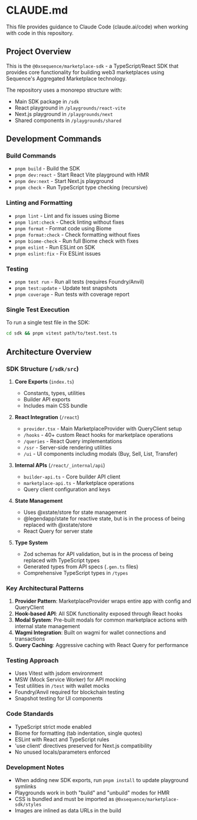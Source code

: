 # CLAUDE.md

This file provides guidance to Claude Code (claude.ai/code) when working with code in this repository.

## Project Overview

This is the `@0xsequence/marketplace-sdk` - a TypeScript/React SDK that provides core functionality for building web3 marketplaces using Sequence's Aggregated Marketplace technology.

The repository uses a monorepo structure with:
- Main SDK package in `/sdk`
- React playground in `/playgrounds/react-vite`
- Next.js playground in `/playgrounds/next`
- Shared components in `/playgrounds/shared`

## Development Commands

### Build Commands
- `pnpm build` - Build the SDK
- `pnpm dev:react` - Start React Vite playground with HMR
- `pnpm dev:next` - Start Next.js playground
- `pnpm check` - Run TypeScript type checking (recursive)

### Linting and Formatting
- `pnpm lint` - Lint and fix issues using Biome
- `pnpm lint:check` - Check linting without fixes
- `pnpm format` - Format code using Biome
- `pnpm format:check` - Check formatting without fixes
- `pnpm biome-check` - Run full Biome check with fixes
- `pnpm eslint` - Run ESLint on SDK
- `pnpm eslint:fix` - Fix ESLint issues

### Testing
- `pnpm test run` - Run all tests (requires Foundry/Anvil)
- `pnpm test:update` - Update test snapshots
- `pnpm coverage` - Run tests with coverage report

### Single Test Execution
To run a single test file in the SDK:
```bash
cd sdk && pnpm vitest path/to/test.test.ts
```

## Architecture Overview

### SDK Structure (`/sdk/src`)

1. **Core Exports** (`index.ts`)
   - Constants, types, utilities
   - Builder API exports
   - Includes main CSS bundle

2. **React Integration** (`/react`)
   - `provider.tsx` - Main MarketplaceProvider with QueryClient setup
   - `/hooks` - 40+ custom React hooks for marketplace operations
   - `/queries` - React Query implementations
   - `/ssr` - Server-side rendering utilities
   - `/ui` - UI components including modals (Buy, Sell, List, Transfer)

3. **Internal APIs** (`/react/_internal/api`)
   - `builder-api.ts` - Core builder API client
   - `marketplace-api.ts` - Marketplace operations
   - Query client configuration and keys

4. **State Management**
   - Uses @xstate/store for state management
   - @legendapp/state for reactive state, but is in the process of being replaced with @xstate/store
   - React Query for server state

5. **Type System**
   - Zod schemas for API validation, but is in the process of being replaced with TypeScript types
   - Generated types from API specs (`.gen.ts` files)
   - Comprehensive TypeScript types in `/types`

### Key Architectural Patterns

1. **Provider Pattern**: MarketplaceProvider wraps entire app with config and QueryClient
2. **Hook-based API**: All SDK functionality exposed through React hooks
3. **Modal System**: Pre-built modals for common marketplace actions with internal state management
4. **Wagmi Integration**: Built on wagmi for wallet connections and transactions
5. **Query Caching**: Aggressive caching with React Query for performance

### Testing Approach

- Uses Vitest with jsdom environment
- MSW (Mock Service Worker) for API mocking
- Test utilities in `/test` with wallet mocks
- Foundry/Anvil required for blockchain testing
- Snapshot testing for UI components

### Code Standards

- TypeScript strict mode enabled
- Biome for formatting (tab indentation, single quotes)
- ESLint with React and TypeScript rules
- 'use client' directives preserved for Next.js compatibility
- No unused locals/parameters enforced

### Development Notes

- When adding new SDK exports, run `pnpm install` to update playground symlinks
- Playgrounds work in both "build" and "unbuild" modes for HMR
- CSS is bundled and must be imported as `@0xsequence/marketplace-sdk/styles`
- Images are inlined as data URLs in the build